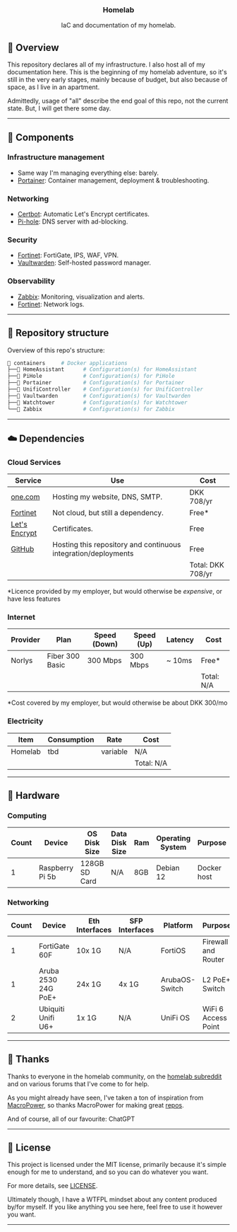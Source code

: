   <h3 align="center">Homelab</h2>
  <p align="center">
    IaC and documentation of my homelab.
  </p>

## 📖 Overview

This repository declares all of my infrastructure. I also host all of my documentation here. This is the beginning of my homelab adventure, so it's still in the very early stages, mainly because of budget, but also because of space, as I live in an apartment.

Admittedly, usage of "all" describe the end goal of this repo, not the current state. But, I will get there some day.

---

## 🎨 Components

### Infrastructure management

- Same way I'm managing everything else: barely.
- [Portainer](https://www.portainer.io/): Container management, deployment & troubleshooting.

### Networking

- [Certbot](https://certbot.eff.org/): Automatic Let's Encrypt certificates.
- [Pi-hole](https://pi-hole.net/): DNS server with ad-blocking.

### Security

- [Fortinet](https://www.fortinet.com/): FortiGate, IPS, WAF, VPN.
- [Vaultwarden](https://github.com/dani-garcia/vaultwarden): Self-hosted password manager.

### Observability

- [Zabbix](https://www.zabbix.com/): Monitoring, visualization and alerts.
- [Fortinet](https://www.fortinet.com/): Network logs.

---

## 📂 Repository structure

Overview of this repo's structure:

```sh
📁 containers     # Docker applications
├──📁 HomeAssistant      # Configuration(s) for HomeAssistant
├──📁 PiHole             # Configuration(s) for PiHole
├──📁 Portainer          # Configuration(s) for Portainer
├──📁 UnifiController    # Configuration(s) for UnifiController
├──📁 Vaultwarden        # Configuration(s) for Vaultwarden
├──📁 Watchtower         # Configuration(s) for Watchtower
└──📁 Zabbix             # Configuration(s) for Zabbix
```

---

## ☁️ Dependencies

### Cloud Services

| Service                                     | Use                                                            | Cost              |
| --------------------------------------------| -------------------------------------------------------------- | ----------------- |
| [one.com](https://www.one.com/)             | Hosting my website, DNS, SMTP.                                 | DKK 708/yr        |
| [Fortinet](https://www.fortinet.com/)       | Not cloud, but still a dependency.                             | Free*             |
| [Let's Encrypt](https://letsencrypt.org/)   | Certificates.                                                  | Free              |
| [GitHub](https://github.com/)               | Hosting this repository and continuous integration/deployments | Free              |
|                                             |                                                                | Total: DKK 708/yr |

*Licence provided by my employer, but would otherwise be *expensive*, or have less features

### Internet

| Provider | Plan             | Speed (Down) | Speed (Up) | Latency | Cost       |
| -------- | ---------------- | ------------ | -----------| ------- | -----------|
| Norlys   | Fiber 300 Basic  | 300 Mbps     | 300 Mbps   | ~ 10ms  | Free*      |
|          |                  |              |            |         | Total: N/A |

*Cost covered by my employer, but would otherwise be about DKK 300/mo

### Electricity

| Item    | Consumption  | Rate      | Cost       |
| ------- | ------------ | --------- | ---------- |
| Homelab | tbd          | variable  | N/A        |
|         |              |           | Total: N/A |

---

## 🔧 Hardware

### Computing

| Count | Device                     | OS Disk Size  | Data Disk Size | Ram   | Operating System | Purpose        |
| ----- | -------------------------- | ------------- | -------------- | ----- | ---------------- | -------------- |
| 1     | Raspberry Pi 5b            | 128GB SD Card | N/A            | 8GB   | Debian 12        | Docker host    |

### Networking

| Count | Device                       | Eth Interfaces | SFP Interfaces | Platform | Purpose                   |
| ----- | ---------------------------- | -------------- | -------------- | -------- | ------------------------- |
| 1     | FortiGate 60F              | 10x 1G        | N/A         | FortiOS | Firewall and Router |
| 1     | Aruba 2530 24G PoE+   | 24x 1G          | 4x 1G           | ArubaOS-Switch | L2 PoE+ Switch       |
| 2     | Ubiquiti Unifi U6+ | 1x 1G            | N/A        | UniFi OS | WiFi 6 Access Point     |

---

## 🤝 Thanks

Thanks to everyone in the homelab community, on the [homelab subreddit](https://www.reddit.com/r/homelab/) and on various forums that I've come to for help.

As you might already have seen, I've taken a ton of inspiration from [MacroPower](https://github.com/MacroPower/), so thanks MacroPower for making great [repos](https://github.com/MacroPower/homelab/).

And of course, all of our favourite: ChatGPT

---

## 🔏 License

This project is licensed under the MIT license, primarily because it's simple enough for me to understand, and so you can do whatever you want.

For more details, see [LICENSE](./LICENSE).

Ultimately though, I have a WTFPL mindset about any content produced by/for myself. If you like anything you see here, feel free to use it however you want. 

---
